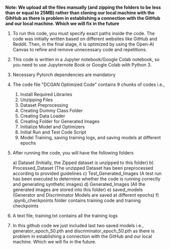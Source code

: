 
**Note: We upload all the files manually (and zipping the folders to be less than or equal to 25MB) rather than cloning our local machine with the GihHub as there is problem in establishing a connection with the GitHub and our local machine. Which we will fix in the future**


1. To run this code, you must specify exact paths inside the code. The code was initially written based on different websites like GitHub and Reddit. Then, in the final stage, it is optimized by using the Open-AI Canvas to refine and remove unnecessary code and repetitions. 

2. This code is written in a Jupyter notebook/Google Colab notebook, so you need to use Jupyternote Book or Google Colab with Python 3.

3. Necessary Pytorch dependencies are mandatory

4. The code file "DCGAN Optimized Code" contains 9 chunks of codes i.e., 
	
	1. Install Required Libraries
	2. Unzipping Files
	3. Dataset Preprocessing
	4. Creating Dummy Class Folder
	5. Creating Data Loader
	6. Creating Folder for Generated Images
	7. Initialize Model and Optimizers
	8. Initial Run and Test Code Script
	9. Model Training, saving training logs, and saving models at different epochs

5. After running the code, you will have the following folders

	a) Dataset (Initially, the Zipped dataset is unzipped to this folder)
	b) Processed_Dataset (The unzipped Dataset has been preprocessed according to provided guidelines
	c) Test_Generated_Images (A test run has been executed to determine whether the code is running correctly and generating synthetic images)
	d) Generated_Images (All the generated images are stored into this folder)
	e) saved_models (Generator and Discriminator Models are saved at different epochs)
	f) .ipynb_checkpoints folder contains training code and training checkpoints

6. A text file, training.txt contains all the training logs

7. In this github code we just included last two saved models i.e., generator_epoch_50.pth and discriminator_epoch_50.pth as there is problem in establishing a connection with the GitHub and our local machine. Which we will fix in the future.
